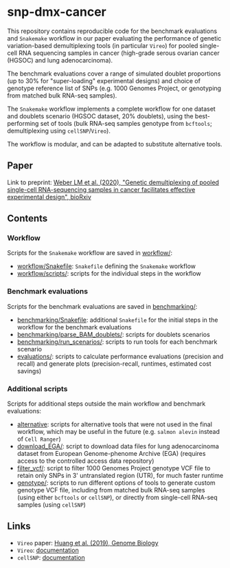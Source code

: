 # snp-dmx-cancer

This repository contains reproducible code for the benchmark evaluations and `Snakemake` workflow in our paper evaluating the performance of genetic variation-based demultiplexing tools (in particular `Vireo`) for pooled single-cell RNA sequencing samples in cancer (high-grade serous ovarian cancer (HGSOC) and lung adenocarcinoma).

The benchmark evaluations cover a range of simulated doublet proportions (up to 30% for "super-loading" experimental designs) and choice of genotype reference list of SNPs (e.g. 1000 Genomes Project, or genotyping from matched bulk RNA-seq samples).

The `Snakemake` workflow implements a complete workflow for one dataset and doublets scenario (HGSOC dataset, 20% doublets), using the best-performing set of tools (bulk RNA-seq samples genotype from `bcftools`; demultiplexing using `cellSNP`/`Vireo`).

The workflow is modular, and can be adapted to substitute alternative tools.


## Paper

Link to preprint: [Weber LM et al. (2020), "Genetic demultiplexing of pooled single-cell RNA-sequencing samples in cancer facilitates effective experimental design", bioRxiv](https://www.biorxiv.org/content/10.1101/2020.11.06.371963v1)


## Contents

### Workflow

Scripts for the `Snakemake` workflow are saved in [workflow/](workflow/):

- [workflow/Snakefile](workflow/Snakefile): `Snakefile` defining the `Snakemake` workflow
- [workflow/scripts/](workflow/scripts/): scripts for the individual steps in the workflow


### Benchmark evaluations

Scripts for the benchmark evaluations are saved in [benchmarking/](benchmarking/):

- [benchmarking/Snakefile](benchmarking/Snakefile): additional `Snakefile` for the initial steps in the workflow for the benchmark evaluations
- [benchmarking/parse_BAM_doublets/](benchmarking/parse_BAM_doublets/): scripts for doublets scenarios
- [benchmarking/run_scenarios/](benchmarking/run_scenarios/): scripts to run tools for each benchmark scenario
- [evaluations/](evaluations/): scripts to calculate performance evaluations (precision and recall) and generate plots (precision-recall, runtimes, estimated cost savings)


### Additional scripts

Scripts for additional steps outside the main workflow and benchmark evaluations:

- [alternative](alternative/): scripts for alternative tools that were not used in the final workflow, which may be useful in the future (e.g. `salmon alevin` instead of `Cell Ranger`)
- [download_EGA/](download_EGA/): script to download data files for lung adenocarcinoma dataset from European Genome-phenome Archive (EGA) (requires access to the controlled access data repository)
- [filter_vcf/](filter_vcf/): script to filter 1000 Genomes Project genotype VCF file to retain only SNPs in 3' untranslated region (UTR), for much faster runtime
- [genotype/](genotype/): scripts to run different options of tools to generate custom genotype VCF file, including from matched bulk RNA-seq samples (using either `bcftools` or `cellSNP`), or directly from single-cell RNA-seq samples (using `cellSNP`)


## Links

- `Vireo` paper: [Huang et al. (2019), Genome Biology](https://genomebiology.biomedcentral.com/articles/10.1186/s13059-019-1865-2)
- `Vireo`: [documentation](https://vireosnp.readthedocs.io/en/latest/index.html)
- `cellSNP`: [documentation](https://github.com/single-cell-genetics/cellSNP)

